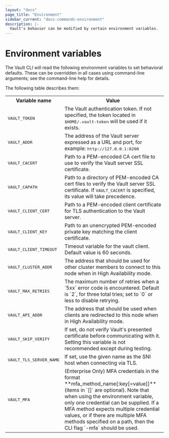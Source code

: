 ```yaml
---
layout: "docs"
page_title: "Environment"
sidebar_current: "docs-commands-environment"
description: |-
  Vault's behavior can be modified by certain environment variables.
---
```


# Environment variables

The Vault CLI will read the following environment variables to set
behavioral defaults. These can be overridden in all cases using
command-line arguments; see the command-line help for details.

The following table describes them:

<table>
  <tr>
    <th>Variable name</th>
    <th>Value</th>
  </tr>
  <tr>
    <td><tt>VAULT_TOKEN</tt></td>
    <td>The Vault authentication token.  If not specified, the token located in <tt>$HOME/.vault-token</tt> will be used if it exists.</td>
  </tr>
  <tr>
    <td><tt>VAULT_ADDR</tt></td>
    <td>The address of the Vault server expressed as a URL and port, for example: <tt>http://127.0.0.1:8200</tt></td>
  </tr>
    <tr>
    <td><tt>VAULT_CACERT</tt></td>
    <td>Path to a PEM-encoded CA cert file to use to verify the Vault server SSL certificate.</td>
  </tr>
  <tr>
    <td><tt>VAULT_CAPATH</tt></td>
    <td>Path to a directory of PEM-encoded CA cert files to verify the Vault server SSL certificate.  If <tt>VAULT_CACERT</tt> is specified, its value will take precedence.</td>
  </tr>
  <tr>
    <td><tt>VAULT_CLIENT_CERT</tt></td>
    <td>Path to a PEM-encoded client certificate for TLS authentication to the Vault server.</td>
  </tr>
  <tr>
    <td><tt>VAULT_CLIENT_KEY</tt></td>
    <td>Path to an unencrypted PEM-encoded private key matching the client certificate.</td>
  </tr>
  <tr>
    <td><tt>VAULT_CLIENT_TIMEOUT</tt></td>
    <td>Timeout variable for the vault client. Default value is 60 seconds.</td>
  </tr>
  <tr>
    <td><tt>VAULT_CLUSTER_ADDR</tt></td>
    <td>The address that should be used for other cluster members to connect to this node when in High Availability mode.</td>
  </tr>
  <tr>
    <td><tt>VAULT_MAX_RETRIES</tt></td>
    <td>The maximum number of retries when a `5xx` error code is encountered. Default is `2`, for three total tries; set to `0` or less to disable retrying.</td>
  </tr>
    <tr>
    <td><tt>VAULT_API_ADDR</tt></td>
    <td>The address that should be used when clients are redirected to this node when in High Availability mode.</td>
  </tr>
  <tr>
    <td><tt>VAULT_SKIP_VERIFY</tt></td>
    <td>If set, do not verify Vault's presented certificate before communicating with it.  Setting this variable is not recommended except during testing.</td>
  </tr>
  <tr>
    <td><tt>VAULT_TLS_SERVER_NAME</tt></td>
    <td>If set, use the given name as the SNI host when connecting via TLS.</td>
  </tr>
  <tr>
    <td><tt>VAULT_MFA</tt></td>
    <td>(Enterprise Only) MFA credentials in the format **mfa_method_name[:key[=value]]** (items in `[]` are optional). Note that when using the environment variable, only one credential can be supplied. If a MFA method expects multiple credential values, or if there are multiple MFA methods specified on a path, then the CLI flag `-mfa` should be used.</td>
  </tr>

</table>
